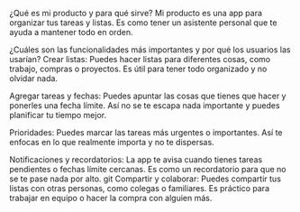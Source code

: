 ¿Qué es mi producto y para qué sirve?
Mi producto es una app para organizar tus tareas y listas. Es como tener un asistente personal que te ayuda a mantener todo en orden.

¿Cuáles son las funcionalidades más importantes y por qué los usuarios las usarían?
Crear listas: Puedes hacer listas para diferentes cosas, como trabajo, compras o proyectos. Es útil para tener todo organizado y no olvidar nada.

Agregar tareas y fechas: Puedes apuntar las cosas que tienes que hacer y ponerles una fecha límite. Así no se te escapa nada importante y puedes planificar tu tiempo mejor.

Prioridades: Puedes marcar las tareas más urgentes o importantes. Así te enfocas en lo que realmente importa y no te dispersas.

Notificaciones y recordatorios: La app te avisa cuando tienes tareas pendientes o fechas límite cercanas. Es como un recordatorio para que no se te pase nada por alto.
git 
Compartir y colaborar: Puedes compartir tus listas con otras personas, como colegas o familiares. Es práctico para trabajar en equipo o hacer la compra con alguien más.